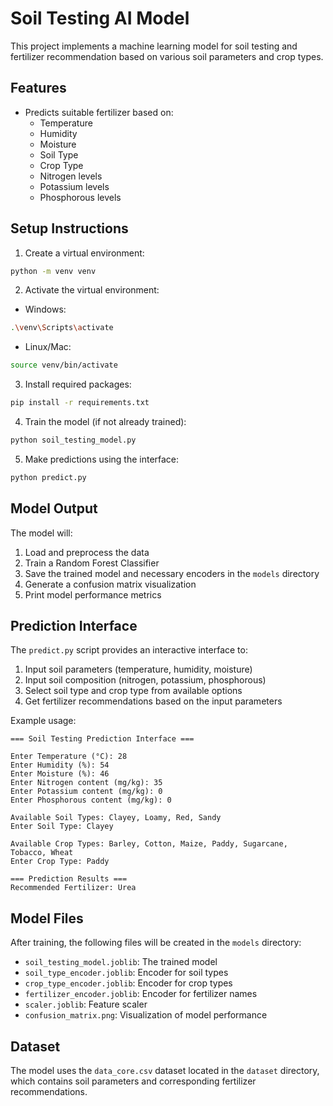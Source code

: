 # Soil Testing AI Model

This project implements a machine learning model for soil testing and fertilizer recommendation based on various soil parameters and crop types.

## Features

- Predicts suitable fertilizer based on:
  - Temperature
  - Humidity
  - Moisture
  - Soil Type
  - Crop Type
  - Nitrogen levels
  - Potassium levels
  - Phosphorous levels

## Setup Instructions

1. Create a virtual environment:
```bash
python -m venv venv
```

2. Activate the virtual environment:
- Windows:
```bash
.\venv\Scripts\activate
```
- Linux/Mac:
```bash
source venv/bin/activate
```

3. Install required packages:
```bash
pip install -r requirements.txt
```

4. Train the model (if not already trained):
```bash
python soil_testing_model.py
```

5. Make predictions using the interface:
```bash
python predict.py
```

## Model Output

The model will:
1. Load and preprocess the data
2. Train a Random Forest Classifier
3. Save the trained model and necessary encoders in the `models` directory
4. Generate a confusion matrix visualization
5. Print model performance metrics

## Prediction Interface

The `predict.py` script provides an interactive interface to:
1. Input soil parameters (temperature, humidity, moisture)
2. Input soil composition (nitrogen, potassium, phosphorous)
3. Select soil type and crop type from available options
4. Get fertilizer recommendations based on the input parameters

Example usage:
```
=== Soil Testing Prediction Interface ===

Enter Temperature (°C): 28
Enter Humidity (%): 54
Enter Moisture (%): 46
Enter Nitrogen content (mg/kg): 35
Enter Potassium content (mg/kg): 0
Enter Phosphorous content (mg/kg): 0

Available Soil Types: Clayey, Loamy, Red, Sandy
Enter Soil Type: Clayey

Available Crop Types: Barley, Cotton, Maize, Paddy, Sugarcane, Tobacco, Wheat
Enter Crop Type: Paddy

=== Prediction Results ===
Recommended Fertilizer: Urea
```

## Model Files

After training, the following files will be created in the `models` directory:
- `soil_testing_model.joblib`: The trained model
- `soil_type_encoder.joblib`: Encoder for soil types
- `crop_type_encoder.joblib`: Encoder for crop types
- `fertilizer_encoder.joblib`: Encoder for fertilizer names
- `scaler.joblib`: Feature scaler
- `confusion_matrix.png`: Visualization of model performance

## Dataset

The model uses the `data_core.csv` dataset located in the `dataset` directory, which contains soil parameters and corresponding fertilizer recommendations. 
